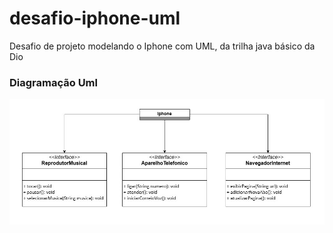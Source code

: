 # desafio-iphone-uml

Desafio de projeto modelando o Iphone com UML, da trilha java básico da Dio

### Diagramação Uml

![Diagrama UML](iphone-uml.jpg)
